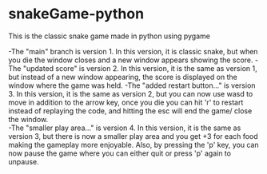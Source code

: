 # snakeGame-python
This is the classic snake game made in python using pygame

-The "main" branch is version 1. In this version, it is classic snake, but when you die the window closes and a new window appears showing the score.
-The "updated score" is version 2. In this version, it is the same as version 1, but instead of a new window appearing, the score is displayed on the window where the 
  game was held.
-The "added restart button..." is version 3. In this version, it is the same as version 2, but you can now use wasd to move in addition to the arrow key, once you die 
  you can hit 'r' to restart instead of replaying the code, and hitting the esc will end the game/ close the window.  
-The "smaller play area..." is version 4. In this version, it is the same as version 3, but there is now a smaller play area and you get +3 for each food making the 
  gameplay more enjoyable. Also, by pressing the 'p' key, you can now pause the game where you can either quit or press 'p' again to unpause.
